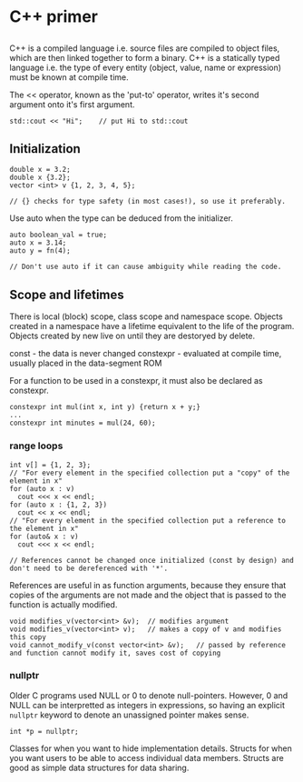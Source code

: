 # C++ primer
##
C++ is a compiled language i.e. source files are compiled to object files, which are then linked together to form a binary. C++ is a statically typed language i.e. the type of every entity (object, value, name or expression) must be known at compile time.

The << operator, known as the 'put-to' operator, writes it's second argument onto it's first argument.
```
std::cout << "Hi";    // put Hi to std::cout
```

## Initialization
```
double x = 3.2;
double x {3.2};
vector <int> v {1, 2, 3, 4, 5};

// {} checks for type safety (in most cases!), so use it preferably.
```

Use auto when the type can be deduced from the initializer.
```
auto boolean_val = true;
auto x = 3.14;
auto y = fn(4);

// Don't use auto if it can cause ambiguity while reading the code. 
```

## Scope and lifetimes
There is local (block) scope, class scope and namespace scope. Objects created in a namespace have a lifetime equivalent to the life of the program. Objects created by new live on until they are destoryed by delete.

const - the data is never changed
constexpr - evaluated at compile time, usually placed in the data-segment ROM

For a function to be used in a constexpr, it must also be declared as constexpr.
```
constexpr int mul(int x, int y) {return x + y;}
...
constexpr int minutes = mul(24, 60);
```

### range loops
```
int v[] = {1, 2, 3};
// "For every element in the specified collection put a "copy" of the element in x"
for (auto x : v)
  cout <<< x << endl;
for (auto x : {1, 2, 3})
  cout << x << endl;
// "For every element in the specified collection put a reference to the element in x"
for (auto& x : v)
  cout <<< x << endl;

// References cannot be changed once initialized (const by design) and don't need to be dereferenced with '*'.
```
References are useful in as function arguments, because they ensure that copies of the arguments are not made and the object that is passed to the function is actually modified.
```
void modifies_v(vector<int> &v);  // modifies argument
void modifies_v(vector<int> v);   // makes a copy of v and modifies this copy
void cannot_modify_v(const vector<int> &v);   // passed by reference and function cannot modify it, saves cost of copying
```

### nullptr
Older C programs used NULL or 0 to denote null-pointers. However, 0 and NULL can be interpretted as integers in expressions, so having an explicit `nullptr` keyword to denote an unassigned pointer makes sense.
```
int *p = nullptr;
```

Classes for when you want to hide implementation details. Structs for when you want users to be able to access individual data members. Structs are good as simple data structures for data sharing.
